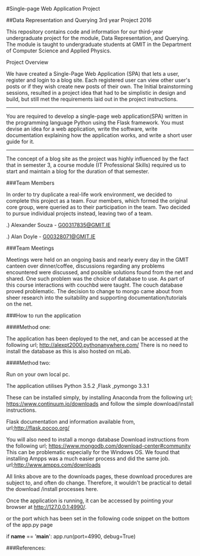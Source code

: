 #Single-page Web Application Project

##Data Representation and Querying 3rd year Project 2016

This repository contains code and information for our third-year undergraduate project for the module, Data Representation, and Querying.
The module is taught to undergraduate students at GMIT in the Department of Computer Science and Applied Physics.

Project Overview

We have created a Single-Page Web Application (SPA) that lets a user, register and login to a blog site. Each registered user can view other user's posts
or if they wish create new posts of their own. The Initial brainstorming sessions, resulted in a project idea that had to be simplistic in design and build, but still met the 
requirements laid out in the project instructions.
***************************************************************************************************************************************************************
You are required to develop a single-page web application(SPA) written in the programming language Python using the Flask framework.
You must devise an idea for a web application, write the software, write documentation explaining how the application works, and write a short user guide for it.

*********************************************************************************************************************************************************************

 The concept of a blog site as the project was highly influenced by the fact that in semester 3, a course module (IT Professional Skills) 
required us to start and maintain a blog for the duration of that semester.    
 

###Team Members

In order to try duplicate a real-life work environment, we decided to complete this project as a team.
Four members, which formed the original core group, were queried as to their participation in the team.
Two decided to pursue individual projects instead, leaving two of a team.

.) Alexander Souza - G00317835@GMIT.IE

.) Alan Doyle - G00328071@GMIT.IE


###Team Meetings

Meetings were held on an ongoing basis and nearly every day in the GMIT canteen over dinner/coffee, discussions regarding
any problems encountered were discussed, and possible solutions found from the net and shared.
One such problem was the choice of database to use.  As part of this course interactions with couchbd were taught. The couch database proved problematic.
The decision to change to mongo came about from sheer research into the suitability and supporting 
documentation/tutorials on the net.
 
###How to run the application 

####Method one:

The application has been deployed to the net, and can be accessed at the following url; http://alexpt2000.pythonanywhere.com/
There is no need to install the database as this is also hosted on mLab.


####Method two:

Run on your own local pc.

The application utilises Python 3.5.2 ,Flask ,pymongo 3.3.1


These can be installed simply, by installing Anaconda from the following url; https://www.continuum.io/downloads
and follow the simple download/install instructions.

Flask documentation and information available from, url;http://flask.pocoo.org/

  

You will also need to install a mongo database Download instructions from the following url; https://www.mongodb.com/download-center#community
This can be problematic especially for the Windows OS.
We found that installing Ampps was a much easier process and did the same job. url;http://www.ampps.com/downloads

All links above are to the downloads pages, these download procedures are subject to, and  often do change. Therefore, it wouldn't be practical to detail
the download /install processes here. 


Once the application is running, it can be accessed by pointing your browser at http://127.0.0.1:4990/.

or the port which has been set in the following code snippet on the bottom of the app.py page

if __name__ == '__main__':
    app.run(port=4990, debug=True)


###References:  





















